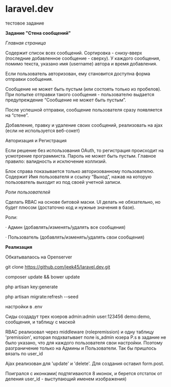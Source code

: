 # laravel.dev
тестовое задание

<b>Задание "Стена сообщений"</b>

<i>Главная страница</i>

Содержит список всех сообщений. Сортировка - снизу-вверх (последние добавленное сообщение - сверху). У каждого сообщения, помимо текста, указано имя (username) автора и время добавления.

Если пользователь авторизован, ему становится доступна форма отправки сообщения.

Сообщение не может быть пустым (или состоять только из пробелов). При попытке отправки такого сообщения - пользователю выдается предупреждение “Сообщение не может быть пустым”.

После успешной отправки, сообщение пользователя сразу появляется на “стене”.

Добавление, правку и удаление своих сообщений, реализовать на ajax (если не используется веб-сокет)

Авторизация и Регистрация

Если решение без использования OAuth, то регистрация происходит на усмотрение программиста. Пароль не может быть пустым. Главное правило: валидность и исключение коллизий.

Блок справа показывается только авторизованному пользователю. Содержит Имя пользователя и ссылку “Выход”, нажав на которую пользователь выходит из под своей учетной записи.

<i>Роли пользователей</i>

Сделать RBAC на основе битовой маски. UI делать не обязательно, но будет плюсом (достаточно код и нужные значения в базе).

Роли:

· Админ (добавлять/изменять/удалять все сообщения)

· Пользователь (добавлять/изменять/удалять свои сообщения)


<b>Реализация</b>

Обкатывалаось на Openserver

git clone https://github.com/jeek45/laravel.dev.git

composer update && bower update

php artisan key:generate

php artisan migrate:refresh --seed

настройки в .env

Сиды создадут трех юзеров admin:admin user:123456 demo:demo, сообщения, и таблицу с маской

RBAC реализовал через middleware (rolepremission) и одну таблицу 'premission', которая подхватывает поле is_admin юзера
P.s в задание не было указано, что для каждого пользователя свои настройки. Поэтому разграничение только на Админы и Пользователи.
Так бы пришлось вязать по user_id

Ajax реализован для 'update' и 'delete'. Для создания оставил form.post.

Поигрался с иконками( подтягиваются 8 иконок, и берется отстаток от деления user_id - выступающий именем изображения)









